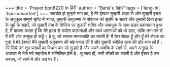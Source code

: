 +++
title = 'Prayer bpn8220 in हिंदी'
author = "Bahá'u'lláh"
tags = ['lang-hi', 'bpn-unsorted']
+++
जयघोष हो तुम्हारे नाम का, हे मेरे ईश्वर! तुम्हारी आज्ञा से और तुम्हारी इच्छा के अनुकूल सम्पूर्ण सृष्टि में व्याप्त, तुम्हारी अनुकम्पा के परिधान की सुरभि के सहारे और तुम्हारी दिव्य इच्छा के सूर्य के सहारे, जो तुम्हारी दया के क्षितिज पर तुम्हारी शक्ति और सम्प्रभुता के साथ प्रखर प्रकाशमान हुआ है, मैं याचना करता हूँ कि मेरे हृदय से कपोल कल्पनाओं और व्यर्थ धारणाओं को धो डाल, ताकि तन-मन से मैं तेरी ओर उन्मुख हो सकूँ। हे तू, जो समस्त मानवजाति का स्वामी है! मैं तेरा सेवक हूँ और हूँ तेरे सेवक का पुत्र! हे मेरे ईश्वर! मैंने तुम्हारी अनुकम्पा की बांह पकड़ ली है और तुम्हारी स्नेहिल कृपा की डोर थाम ली है। मेरे लिये उन शुभ पदार्थों का विधान कर जो तुम्हारे हैं और अपने आशीष के स्वर्ग से, अपने अनुग्रह के आकाश से भेजे गये सहभोज में सम्मिलित होने दे। तू सत्य ही, सभी लोकों का स्वामी है और ईश्वर है उन सबका, जो स्वर्ग में और धरा पर हैं।
